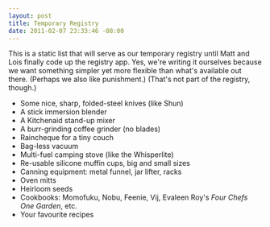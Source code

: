 ```yaml
--- 
layout: post
title: Temporary Registry
date: 2011-02-07 23:33:46 -08:00
---
```

This is a static list that will serve as our temporary registry until Matt and
Lois finally code up the registry app. Yes, we're writing it ourselves because
we want something simpler yet more flexible than what's available out there.
(Perhaps we also like punishment.) (That's not part of the registry, though.)

<!--more-->

* Some nice, sharp, folded-steel knives (like Shun)
* A stick immersion blender
* A Kitchenaid stand-up mixer
* A burr-grinding coffee grinder (no blades)
* Raincheque for a tiny couch
* Bag-less vacuum
* Multi-fuel camping stove (like the Whisperlite)
* Re-usable silicone muffin cups, big and small sizes
* Canning equipment: metal funnel, jar lifter, racks
* Oven mitts
* Heirloom seeds
* Cookbooks: Momofuku, Nobu, Feenie, Vij, Evaleen Roy's _Four Chefs One Garden_,
  etc.
* Your favourite recipes
